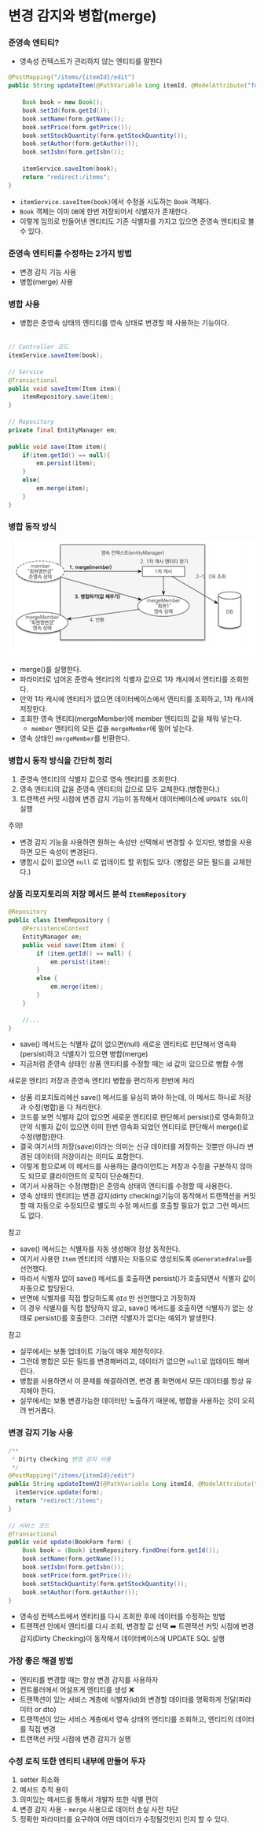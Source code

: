 # 변경 감지와 병합(merge)

### 준영속 엔티티?

- 영속성 컨텍스트가 관리하지 않는 엔티티를 말한다

```java
@PostMapping("/items/{itemId}/edit")
public String updateItem(@PathVariable Long itemId, @ModelAttribute("form") BookForm form) {

    Book book = new Book();
    book.setId(form.getId());
    book.setName(form.getName());
    book.setPrice(form.getPrice());
    book.setStockQuantity(form.getStockQuantity());
    book.setAuthor(form.getAuthor());
    book.setIsbn(form.getIsbn());

    itemService.saveItem(book);
    return "redirect:/items";
}
```
- `itemService.saveItem(book)`에서 수정을 시도하는 `Book` 객체다.
- `Book` 객체는 이미 `DB`에 한번 저장되어서 식별자가 존재한다. 
- 이렇게 임의로 만들어낸 엔티티도 기존 식별자를 가지고 있으면 준영속 엔티티로 볼 수 있다.

### 준영속 엔티티를 수정하는 2가지 방법

- 변경 감지 기능 사용
- 병합(merge) 사용

### 병합 사용

- 병합은 준영속 상태의 엔티티를 영속 상태로 변경할 때 사용하는 기능이다.

```java

// Controller 코드 
itemService.saveItem(book);

// Service 
@Transactional
public void saveItem(Item item){
    itemRepository.save(item);
}

// Repository
private final EntityManager em;

public void save(Item item){ 
    if(item.getId() == null){
        em.persist(item);
    }
    else{
        em.merge(item);
    }
}
```

### 병합 동작 방식

![2.png](Image%2F2.png)

- merge()를 실행한다.
- 파라미터로 넘어온 준영속 엔티티의 식별자 값으로 1차 캐시에서 엔티티를 조회한다.
- 만약 1차 캐시에 엔티티가 없으면 데이터베이스에서 엔티티를 조회하고, 1차 캐시에 저장한다.
- 조회한 영속 엔티티(mergeMember)에 member 엔티티의 값을 채워 넣는다. 
  - `member` 엔티티의 모든 값을 `mergeMember`에 밀어 넣는다. 
- 영속 상태인 `mergeMember`를 반환한다.

### 병합시 동작 방식을 간단히 정리

1. 준영속 엔티티의 식별자 값으로 영속 엔티티를 조회한다.
2. 영속 엔티티의 값을 준영속 엔티티의 값으로 모두 교체한다.(병합한다.)
3. 트랜잭션 커밋 시점에 변경 감지 기능이 동작해서 데이터베이스에 `UPDATE SQL`이 실행

주의!
- 변경 감지 기능을 사용하면 원하는 속성만 선택해서 변경할 수 있지만, 병합을 사용하면 모든 속성이 변경된다.
- 병합시 값이 없으면 `null` 로 업데이트 할 위험도 있다. (병합은 모든 필드를 교체한다.)

### 상품 리포지토리의 저장 메서드 분석 `ItemRepository`

```java
@Repository
public class ItemRepository {
    @PersistenceContext
    EntityManager em;
    public void save(Item item) {
        if (item.getId() == null) {
            em.persist(item);
        } 
        else {
            em.merge(item);
        }
    }
    
    //...
}
```
- save() 메서드는 식별자 값이 없으면(null) 새로운 엔티티로 판단해서 영속화(persist)하고 식별자가 있으면 병합(merge)
- 지금처럼 준영속 상태인 상품 엔티티를 수정할 때는 id 값이 있으므로 병합 수행

새로운 엔티티 저장과 준영속 엔티티 병합을 편리하게 한번에 처리
- 상품 리포지토리에선 save() 메서드를 유심히 봐야 하는데, 이 메서드 하나로 저장과 수정(병합)을 다 처리한다.
- 코드를 보면 식별자 값이 없으면 새로운 엔티티로 판단해서 persist()로 영속화하고 만약 식별자 값이 있으면 이미 한번
  영속화 되었던 엔티티로 판단해서 merge()로 수정(병합)한다.
- 결국 여기서의 저장(save)이라는 의미는 신규 데이터를 저장하는 것뿐만 아니라 변경된 데이터의 저장이라는 의미도 포함한다.
- 이렇게 함으로써 이 메서드를 사용하는 클라이언트는 저장과 수정을 구분하지 않아도 되므로 클라이언트의 로직이 단순해진다.
- 여기서 사용하는 수정(병합)은 준영속 상태의 엔티티를 수정할 때 사용한다.
- 영속 상태의 엔티티는 변경 감지(dirty checking)기능이 동작해서 트랜잭션을 커밋할 때 자동으로 수정되므로 별도의 수정 메서드를 호출할 필요가 없고 그런
  메서드도 없다.

참고 
- save() 메서드는 식별자를 자동 생성해야 정상 동작한다. 
- 여기서 사용한 `Item` 엔티티의 식별자는 자동으로 생성되도록 `@GeneratedValue`를 선언했다.
- 따라서 식별자 없이 save() 메서드를 호출하면 persist()가 호출되면서 식별자 값이 자동으로 할당된다.
- 반면에 식별자를 직접 할당하도록 `@Id` 만 선언했다고 가정하자
- 이 경우 식별자를 직접 할당하지 않고, save() 메서드를 호출하면 식별자가 없는 상태로 persist()를 호출한다. 
  그러면 식별자가 없다는 예외가 발생한다.

참고
- 실무에서는 보통 업데이트 기능이 매우 제한적이다. 
- 그런데 병합은 모든 필드를 변경해버리고, 데이터가 없으면 `null`로 업데이트 해버린다. 
- 병합을 사용하면서 이 문제를 해결하려면, 변경 폼 화면에서 모든 데이터를 항상 유지해야 한다.
- 실무에서는 보통 변경가능한 데이터만 노출하기 때문에, 병합을 사용하는 것이 오히려 번거롭다.

### 변경 감지 기능 사용

```java
/**
 * Dirty Checking 변경 감지 사용
 */
@PostMapping("/items/{itemId}/edit")
public String updateItemV2(@PathVariable Long itemId, @ModelAttribute("form") BookForm form) {
  itemService.update(form);
  return "redirect:/items";
}

// 서비스 코드 
@Transactional
public void update(BookForm form) {
    Book book = (Book) itemRepository.findOne(form.getId());
    book.setName(form.getName());
    book.setIsbn(form.getIsbn());
    book.setPrice(form.getPrice());
    book.setStockQuantity(form.getStockQuantity());
    book.setAuthor(form.getAuthor());
}
```
- 영속성 컨텍스트에서 엔티티를 다시 조회한 후에 데이터를 수정하는 방법
- 트랜잭션 안에서 엔티티를 다시 조회, 변경할 값 선택 ➡️ 트랜잭션 커밋 시점에 변경 감지(Dirty Checking)이 동작해서
  데이터베이스에 UPDATE SQL 실행

### 가장 좋은 해결 방법

- 엔티티를 변경할 때는 항상 변경 감지를 사용하자
- 컨트롤러에서 어설프게 엔티티를 생성 ❌
- 트랜잭션이 있는 서비스 계층에 식별자(id)와 변경할 데이터를 명확하게 전달(파라미터 or dto)
- 트랜잭션이 있는 서비스 계층에서 영속 상태의 엔티티를 조회하고, 엔티티의 데이터를 직접 변경
- 트랜잭션 커밋 시점에 변경 감지가 실행

### 수정 로직 또한 엔티티 내부에 만들어 두자 

1. setter 최소화 
2. 메서드 추적 용이 
3. 의미있는 메서드를 통해서 개발자 또한 식별 편이 
4. 변경 감지 사용 - `merge` 사용으로 데이터 손실 사전 차단
5. 정확한 파라미터를 요구하여 어떤 데이터가 수정될것인지 인지 할 수 있다. 



